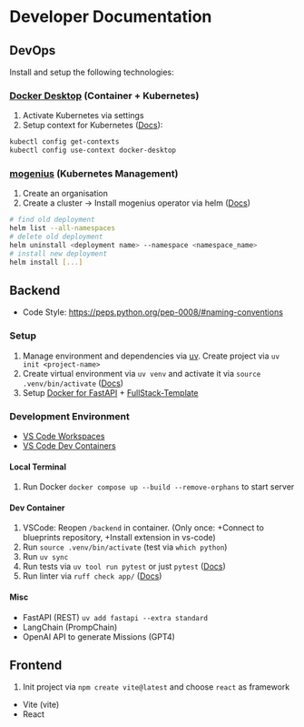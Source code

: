 # Developer Documentation

## DevOps

Install and setup the following technologies:

### [Docker Desktop](https://docs.docker.com/desktop/) (Container + Kubernetes)

1. Activate Kubernetes via settings
2. Setup context for Kubernetes ([Docs](https://docs.docker.com/desktop/kubernetes/)):
```bash
kubectl config get-contexts
kubectl config use-context docker-desktop
```

### [mogenius](https://mogenius.com) (Kubernetes Management)

1. Create an organisation
2. Create a cluster -> Install mogenius operator via helm ([Docs](https://docs.mogenius.com/tutorials/how-to-deploy-docker-container-on-kubernetes))
```bash
# find old deployment
helm list --all-namespaces
# delete old deployment
helm uninstall <deployment name> --namespace <namespace_name>
# install new deployment
helm install [...]
```

## Backend

* Code Style: https://peps.python.org/pep-0008/#naming-conventions

### Setup

1. Manage environment and dependencies via [uv](https://github.com/astral-sh/uv). Create project via `uv init <project-name>`
2. Create virtual environment via `uv venv` and activate it via `source .venv/bin/activate` ([Docs](https://fastapi.tiangolo.com/virtual-environments/#create-a-virtual-environment))
3. Setup [Docker for FastAPI](https://fastapi.tiangolo.com/deployment/docker/?h=docker#fastapi-in-containers-docker) + [FullStack-Template](https://github.com/fastapi/full-stack-fastapi-template/tree/master)

### Development Environment

- [VS Code Workspaces](https://code.visualstudio.com/docs/editor/workspaces)
- [VS Code Dev Containers](https://www.youtube.com/watch?v=dihfA7Ol6Mw)

#### Local Terminal

1. Run Docker `docker compose up --build --remove-orphans` to start server

#### Dev Container

1. VSCode: Reopen `/backend` in container. (Only once: +Connect to blueprints repository, +Install extension in vs-code)
2. Run `source .venv/bin/activate` (test via `which python`)
3. Run `uv sync`
4. Run tests via `uv tool run pytest` or just `pytest` ([Docs](https://docs.pytest.org/en/stable/how-to/usage.html))
5. Run linter via `ruff check app/` ([Docs](https://docs.astral.sh/ruff/linter/))

#### Misc

- FastAPI (REST) `uv add fastapi --extra standard`
- LangChain (PrompChain)
- OpenAI API to generate Missions (GPT4)

## Frontend

1. Init project via `npm create vite@latest` and choose `react` as framework

- Vite (vite)
- React
